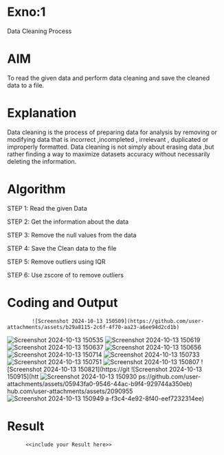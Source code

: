 # Exno:1
Data Cleaning Process

# AIM
To read the given data and perform data cleaning and save the cleaned data to a file.

# Explanation
Data cleaning is the process of preparing data for analysis by removing or modifying data that is incorrect ,incompleted , irrelevant , duplicated or improperly formatted. Data cleaning is not simply about erasing data ,but rather finding a way to maximize datasets accuracy without necessarily deleting the information.

# Algorithm
STEP 1: Read the given Data

STEP 2: Get the information about the data

STEP 3: Remove the null values from the data

STEP 4: Save the Clean data to the file

STEP 5: Remove outliers using IQR

STEP 6: Use zscore of to remove outliers

# Coding and Output
            ![Screenshot 2024-10-13 150509](https://github.com/user-attachments/assets/b29a8115-2c6f-4f70-aa23-a6ee94d2cd1b)
![Screenshot 2024-10-13 150535](https://github.com/user-attachments/assets/dd3046ef-c6ec-4ae1-91c8-d6eddd613f24)
![Screenshot 2024-10-13 150619](https://github.com/user-attachments/assets/8acbbde9-54b4-4ff8-80e6-5c5b1e1f0f62)
![Screenshot 2024-10-13 150637](https://github.com/user-attachments/assets/7dc1073c-aefc-47e2-a390-ca0c3a95ce7a)
![Screenshot 2024-10-13 150656](https://github.com/user-attachments/assets/efa3a1fb-ee1e-4dcb-96c8-5f208b5d4352)
![Screenshot 2024-10-13 150714](https://github.com/user-attachments/assets/3c9eefcb-0a5a-4978-b670-68e649fb2161)
![Screenshot 2024-10-13 150733](https://github.com/user-attachments/assets/0fa52657-b9b5-4aba-a940-143d6491fb55)
![Screenshot 2024-10-13 150751](https://github.com/user-attachments/assets/04503f89-3e34-4b16-ba9d-ddafe2a04c8d)
![Screenshot 2024-10-13 150807](https://github.com/user-attachments/assets/7c115c6e-acca-4d9f-8cf0-2e7b0953750b)
![Screenshot 2024-10-13 150821](https://git
![Screenshot 2024-10-13 150915](htt
![Screenshot 2024-10-13 150930](https://github.com/user-attachments/assets/2fd7ac07-b7b9-4fb9-9609-869b0bce7c37)
ps://github.com/user-attachments/assets/05943fa0-9546-44ac-b9f4-929744a350eb)
hub.com/user-attachments/assets/2090955
![Screenshot 2024-10-13 150949](https://github.com/user-attachments/assets/62cddb21-9104-4a0d-80d7-c5bda72fe54a)
a-f3c4-4e92-8f40-eef7232314ee)

# Result
          <<include your Result here>>
